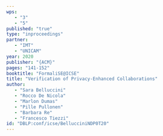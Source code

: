 ```yaml
---
wps: 
   - "3"
   - "5"
published: "true"
type: "inproceedings"
partner: 
   - "IMT"
   - "UNICAM"
year: 2020
publisher: "{ACM}"
pages: "141-152"
booktitle: "FormaliSE@ICSE"
title: "Verification of Privacy-Enhanced Collaborations"
author: 
   - "Sara Belluccini"
   - "Rocco De Nicola"
   - "Marlon Dumas"
   - "Pille Pullonen"
   - "Barbara Re"
   - "Francesco Tiezzi"
id: "DBLP:conf/icse/BellucciniNDP0T20"
---
```

